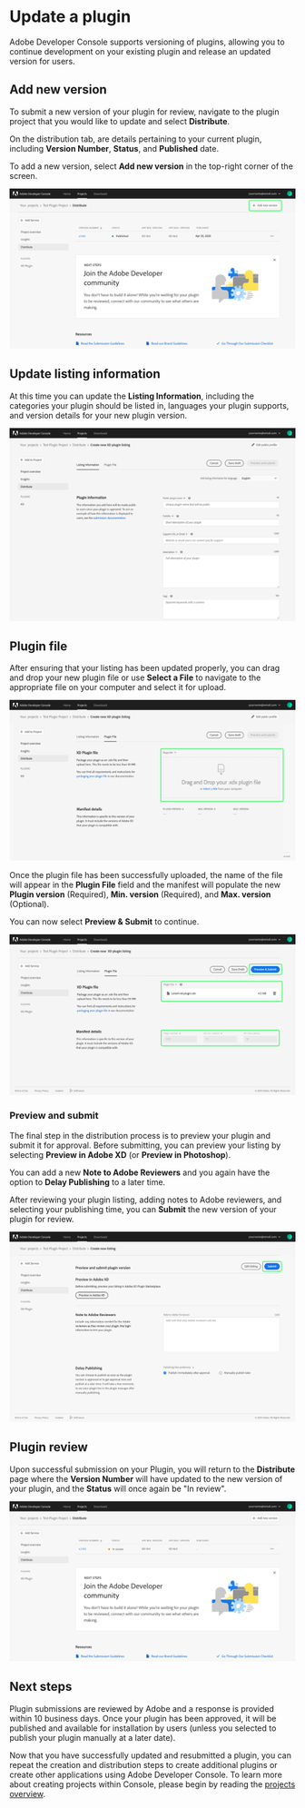 # Update a plugin

Adobe Developer Console supports versioning of plugins, allowing you to continue development on your existing plugin and release an updated version for users. 

## Add new version

To submit a new version of your plugin for review, navigate to the plugin project that you would like to update and select **Distribute**.

On the distribution tab, are details pertaining to your current plugin, including **Version Number**, **Status**, and **Published** date.

To add a new version, select **Add new version** in the top-right corner of the screen.

![](../../images/plugin-add-new-version.png)

## Update listing information

At this time you can update the **Listing Information**, including the categories your plugin should be listed in, languages your plugin supports, and version details for your new plugin version.

![](../../images/plugin-listing-information.png)

## Plugin file

After ensuring that your listing has been updated properly, you can drag and drop your new plugin file or use **Select a File** to navigate to the appropriate file on your computer and select it for upload.

![](../../images/plugin-distribute-file.png)

Once the plugin file has been successfully uploaded, the name of the file will appear in the **Plugin File** field and the manifest will populate the new **Plugin version** (Required), **Min. version** (Required), and **Max. version** (Optional). 

You can now select **Preview & Submit** to continue.

![](../../images/plugin-distribute-complete.png)

### Preview and submit

The final step in the distribution process is to preview your plugin and submit it for approval. Before submitting, you can preview your listing by selecting **Preview in Adobe XD** (or **Preview in Photoshop**).

You can add a new **Note to Adobe Reviewers** and you again have the option to **Delay Publishing** to a later time.

After reviewing your plugin listing, adding notes to Adobe reviewers, and selecting your publishing time, you can **Submit** the new version of your plugin for review.

![](../../images/plugin-preview-submit.png)

## Plugin review

Upon successful submission on your Plugin, you will return to the **Distribute** page where the **Version Number** will have updated to the new version of your plugin, and the **Status** will once again be "In review".

![](../../images/plugin-new-version-in-review.png)

## Next steps

Plugin submissions are reviewed by Adobe and a response is provided within 10 business days. Once your plugin has been approved, it will be published and available for installation by users (unless you selected to publish your plugin manually at a later date). 

Now that you have successfully updated and resubmitted a plugin, you can repeat the creation and distribution steps to create additional plugins or create other applications using Adobe Developer Console. To learn more about creating projects within Console, please begin by reading the [projects overview](projects.md).